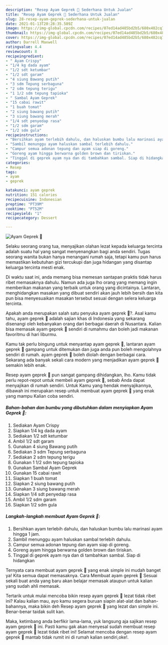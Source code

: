 ```yaml
---
description: "Resep Ayam Geprek 🍗 Sederhana Untuk Jualan"
title: "Resep Ayam Geprek 🍗 Sederhana Untuk Jualan"
slug: 28-resep-ayam-geprek-sederhana-untuk-jualan
date: 2021-01-13T20:28:35.589Z
image: https://img-global.cpcdn.com/recipes/07ed14ad485bd2b5/680x482cq70/ayam-geprek-🍗-foto-resep-utama.jpg
thumbnail: https://img-global.cpcdn.com/recipes/07ed14ad485bd2b5/680x482cq70/ayam-geprek-🍗-foto-resep-utama.jpg
cover: https://img-global.cpcdn.com/recipes/07ed14ad485bd2b5/680x482cq70/ayam-geprek-🍗-foto-resep-utama.jpg
author: Darrell Maxwell
ratingvalue: 4.4
reviewcount: 8
recipeingredient:
- " Ayam Crispy"
- "1/4 kg dada ayam"
- "1/2 sdt ketumbar"
- "1/2 sdt garam"
- "4 siung Bawang putih"
- "3 sdm Tepung serbaguna"
- "2 sdm tepung terigu"
- "1 1/2 sdm tepung tapioka"
- " Sambal Ayam Geprek"
- "15 cabai rawit"
- "1 buah tomat"
- "2 siung bawang putih"
- "3 siung bawang merah"
- "1/4 sdt penyedap rasa"
- "1/2 sdm garam"
- "1/2 sdm gula"
recipeinstructions:
- "Bersihkan ayam terlebih dahulu, dan haluskan bumbu lalu marinasi ayam hingga 1 jam."
- "Sambil menunggu ayam haluskan sambal terlebih dahulu."
- "Campur semua adonan tepung dan ayam siap di goreng."
- "Goreng ayam hingga berwarna golden brown dan tiriskan."
- "Tinggal di geprek ayam nya dan di tambahkan sambal. Siap di hidangkan"
categories:
- Resep
tags:
- ayam
- geprek

katakunci: ayam geprek 
nutrition: 151 calories
recipecuisine: Indonesian
preptime: "PT39M"
cooktime: "PT52M"
recipeyield: "1"
recipecategory: Dessert

---
```



![Ayam Geprek 🍗](https://img-global.cpcdn.com/recipes/07ed14ad485bd2b5/680x482cq70/ayam-geprek-🍗-foto-resep-utama.jpg)

Selaku seorang orang tua, menyajikan olahan lezat kepada keluarga tercinta adalah suatu hal yang sangat menyenangkan bagi anda sendiri. Tugas seorang  wanita bukan hanya menangani rumah saja, tetapi kamu pun harus memastikan kebutuhan gizi tercukupi dan juga hidangan yang disantap keluarga tercinta mesti enak.

Di waktu  saat ini, anda memang bisa memesan santapan praktis tidak harus ribet memasaknya dahulu. Namun ada juga lho orang yang memang ingin memberikan makanan yang terbaik untuk orang yang dicintainya. Lantaran, menghidangkan masakan yang dibuat sendiri akan jauh lebih bersih dan kita pun bisa menyesuaikan masakan tersebut sesuai dengan selera keluarga tercinta. 



Apakah anda merupakan salah satu penyuka ayam geprek 🍗?. Asal kamu tahu, ayam geprek 🍗 adalah sajian khas di Indonesia yang sekarang disenangi oleh kebanyakan orang dari berbagai daerah di Nusantara. Kalian bisa memasak ayam geprek 🍗 sendiri di rumahmu dan boleh jadi makanan favoritmu di hari liburmu.

Kamu tak perlu bingung untuk menyantap ayam geprek 🍗, lantaran ayam geprek 🍗 gampang untuk ditemukan dan juga anda pun boleh mengolahnya sendiri di rumah. ayam geprek 🍗 boleh diolah dengan berbagai cara. Sekarang ada banyak sekali cara modern yang menjadikan ayam geprek 🍗 semakin lebih enak.

Resep ayam geprek 🍗 pun sangat gampang dihidangkan, lho. Kamu tidak perlu repot-repot untuk membeli ayam geprek 🍗, sebab Anda dapat menyajikan di rumah sendiri. Untuk Kamu yang hendak menyajikannya, dibawah ini merupakan resep untuk membuat ayam geprek 🍗 yang enak yang mampu Kalian coba sendiri.

<!--inarticleads1-->

##### Bahan-bahan dan bumbu yang dibutuhkan dalam menyiapkan Ayam Geprek 🍗:

1. Sediakan  Ayam Crispy
1. Siapkan 1/4 kg dada ayam
1. Sediakan 1/2 sdt ketumbar
1. Ambil 1/2 sdt garam
1. Gunakan 4 siung Bawang putih
1. Sediakan 3 sdm Tepung serbaguna
1. Sediakan 2 sdm tepung terigu
1. Gunakan 1 1/2 sdm tepung tapioka
1. Gunakan  Sambal Ayam Geprek
1. Gunakan 15 cabai rawit
1. Siapkan 1 buah tomat
1. Siapkan 2 siung bawang putih
1. Gunakan 3 siung bawang merah
1. Siapkan 1/4 sdt penyedap rasa
1. Ambil 1/2 sdm garam
1. Siapkan 1/2 sdm gula




<!--inarticleads2-->

##### Langkah-langkah membuat Ayam Geprek 🍗:

1. Bersihkan ayam terlebih dahulu, dan haluskan bumbu lalu marinasi ayam hingga 1 jam.
1. Sambil menunggu ayam haluskan sambal terlebih dahulu.
1. Campur semua adonan tepung dan ayam siap di goreng.
1. Goreng ayam hingga berwarna golden brown dan tiriskan.
1. Tinggal di geprek ayam nya dan di tambahkan sambal. Siap di hidangkan




Ternyata cara membuat ayam geprek 🍗 yang enak simple ini mudah banget ya! Kita semua dapat memasaknya. Cara Membuat ayam geprek 🍗 Sesuai sekali buat anda yang baru akan belajar memasak ataupun untuk kalian yang sudah ahli memasak.

Tertarik untuk mulai mencoba bikin resep ayam geprek 🍗 lezat tidak ribet ini? Kalau kalian mau, ayo kamu segera buruan siapin alat-alat dan bahan-bahannya, maka bikin deh Resep ayam geprek 🍗 yang lezat dan simple ini. Benar-benar taidak sulit kan. 

Maka, ketimbang anda berfikir lama-lama, yuk langsung aja sajikan resep ayam geprek 🍗 ini. Pasti kamu gak akan menyesal sudah membuat resep ayam geprek 🍗 lezat tidak ribet ini! Selamat mencoba dengan resep ayam geprek 🍗 mantab tidak rumit ini di rumah kalian sendiri,oke!.

